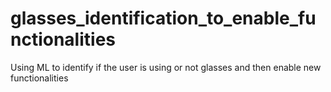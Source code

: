 # glasses_identification_to_enable_functionalities
Using ML to identify if the user is using or not glasses and then enable new functionalities
